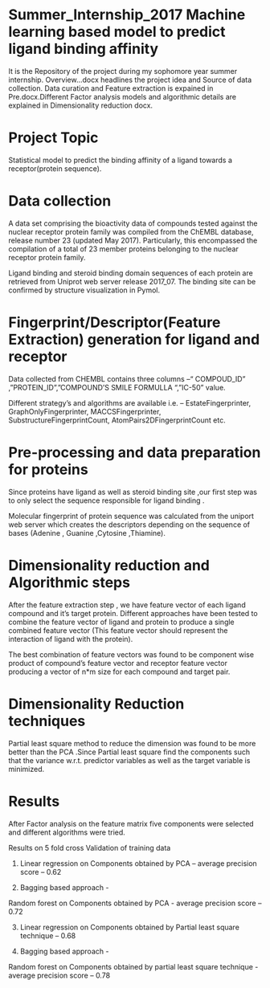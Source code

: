 # Summer_Internship_2017 Machine learning based model to predict ligand binding affinity 
It is the Repository of the project during my sophomore year summer internship. Overview...docx headlines the project idea and Source of data collection. Data curation and Feature extraction is expained in Pre.docx.Different Factor analysis models and algorithmic details are explained in Dimensionality reduction docx.

# Project Topic
Statistical model to predict the binding affinity of a ligand towards a receptor(protein sequence).


# Data collection
A data set comprising the bioactivity data of compounds tested against the nuclear receptor protein family was compiled from the ChEMBL database, release number 23 (updated May 2017). Particularly, this encompassed the compilation of a total of 23 member proteins belonging to the nuclear receptor protein family.

Ligand binding and steroid binding domain sequences of each protein are retrieved from Uniprot web server release 2017_07. The binding site can be confirmed by structure visualization in Pymol.   


# Fingerprint/Descriptor(Feature Extraction) generation for ligand and receptor 
      
Data collected from CHEMBL contains three columns –“ COMPOUD_ID” ,”PROTEIN_ID”,”COMPOUND’S SMILE FORMULLA “,”IC-50” value.

Different strategy’s and algorithms are available  i.e. – EstateFingerprinter,
GraphOnlyFingerprinter, MACCSFingerprinter, SubstructureFingerprintCount, AtomPairs2DFingerprintCount etc.

# Pre-processing and data preparation for proteins

Since proteins have ligand as well as steroid binding site ,our first step was to only select the sequence responsible for ligand binding .

Molecular fingerprint of protein sequence was calculated from the uniport web server which creates the descriptors depending on the sequence of bases (Adenine , Guanine ,Cytosine ,Thiamine).


# Dimensionality reduction and Algorithmic steps 

After the feature extraction step , we have feature vector of each ligand compound and it’s target protein. Different approaches have been tested to combine the feature vector of ligand and protein  to produce a single combined feature vector (This feature vector should represent the interaction of ligand with the protein).

The best combination of feature vectors was found to be component wise product of compound’s feature vector and receptor feature vector producing a vector of n*m size for each compound and target pair.



# Dimensionality Reduction techniques

Partial least square method to reduce the dimension was found to be more better than the PCA .Since Partial least square find the components such that the variance w.r.t. predictor variables as well as the target variable is minimized.

# Results 
After Factor analysis on the feature matrix five components were selected and different algorithms were tried.

Results on 5 fold cross Validation of training data 

1. Linear regression on Components obtained by PCA – average precision score – 0.62

2. Bagging based approach -
    
 Random forest on  Components obtained by PCA - average precision score – 0.72

3.  Linear regression on Components obtained by Partial least square technique – 0.68

4. Bagging based approach -

Random forest on  Components obtained by partial least square technique - average precision score – 0.78
